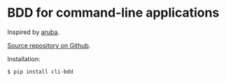 <h1>BDD for command-line applications</h1>

Inspired by [aruba](https://github.com/cucumber/aruba/).

[Source repository on Github](https://github.com/chibisov/cli-bdd).

Installation:

```
$ pip install cli-bdd
```
